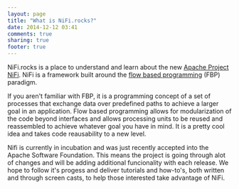 ```yaml
---
layout: page
title: "What is NiFi.rocks?"
date: 2014-12-12 03:41
comments: true
sharing: true
footer: true
---
```

NiFi.rocks is a place to understand and learn about the new [Apache Project NiFi](http://nifi.incubator.apache.org/).  NiFi is a framework built around the [flow based programming](http://en.wikipedia.org/wiki/Flow-based_programming) (FBP) paradigm.  

If you aren't familiar with FBP, it is a programming concept of a set of processes that exchange data over predefined paths to achieve a larger goal in an application.  Flow based programming allows for modularization of the code beyond interfaces and allows processing units to be reused and reassembled to achieve whatever goal you have in mind.  It is a pretty cool idea and takes code reausability to a new level.

Nifi is currently in incubation and was just recently accepted into the Apache Software Foundation.  This means the project is going through alot of changes and will be adding additional funcionality with each release.  We hope to follow it's progess and deliver tutorials and how-to's, both written and through screen casts, to help those interested take advantage of NiFi.
